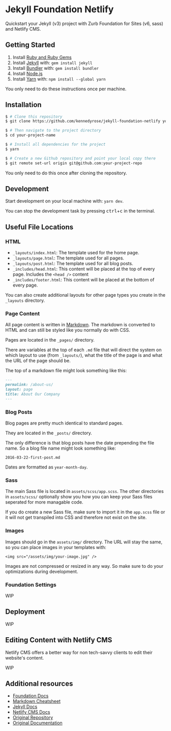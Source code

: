 # Jekyll Foundation Netlify

Quickstart your Jekyll (v3) project with Zurb Foundation for Sites (v6, sass) and Netlify CMS.

## Getting Started

1. Install [Ruby and Ruby Gems](https://rvm.io/rvm/install)
1. Install [Jekyll](http://jekyllrb.com/) with: `gem install jekyll`
1. Install [Bundler](http://bundler.io/) with: `gem install bundler`
1. Install [Node.js](https://nodejs.org/en/)
1. Install [Yarn](https://yarnpkg.com/en/) with: `npm install --global yarn`

You only need to do these instructions once per machine.

## Installation

```bash
$ # Clone this repository
$ git clone https://github.com/kennedyrose/jekyll-foundation-netlify your-project-name

$ # Then navigate to the project directory
$ cd your-project-name

$ # Install all dependencies for the project
$ yarn

$ # Create a new Github repository and point your local copy there
$ git remote set-url origin git@github.com:your-project-repo
```

You only need to do this once after cloning the repository.

## Development

Start development on your local machine with: `yarn dev`.

You can stop the development task by pressing <kbd>ctrl</kbd>+<kbd>c</kbd> in the terminal.

## Useful File Locations

### HTML
- `_layouts/index.html`: The template used for the home page.
- `_layouts/page.html`: The template used for all pages.
- `_layouts/post.html`: The template used for all blog posts.
- `_includes/head.html`: This content will be placed at the top of every page. Includes the `<head />` content
- `_includes/footer.html`: This content will be placed at the bottom of every page.

You can also create additional layouts for other page types you create in the `_layouts` directory.

### Page Content

All page content is written in [Markdown](https://github.com/adam-p/markdown-here/wiki/Markdown-Cheatsheet). The markdown is converted to HTML and can still be styled like you normally do with CSS.

Pages are located in the `_pages/` directory.

There are variables at the top of each `.md` file that will direct the system on which layout to use (from `_layouts/`), what the title of the page is and what the URL of the page should be.

The top of a markdown file might look something like this:

```markdown
---
permalink: /about-us/
layout: page
title: About Our Company
---
```


### Blog Posts

Blog pages are pretty much identical to standard pages.

They are located in the `_posts/` directory.

The only difference is that blog posts have the date prepending the file name. So a blog file name might look something like:

`2016-03-22-first-post.md`

Dates are formatted as `year-month-day`.

### Sass

The main Sass file is located in `assets/scss/app.scss`. The other directories in `assets/scss/` optionally show you how you can keep your Sass files seperated for more managable code.

If you do create a new Sass file, make sure to import it in the `app.scss` file or it will not get transpiled into CSS and therefore not exist on the site.

### Images

Images should go in the `assets/img/` directory. The URL will stay the same, so you can place images in your templates with:

`<img src="/assets/img/your-image.jpg" />`

Images are not compressed or resized in any way. So make sure to do your optimizations during development.

### Foundation Settings

WIP

## Deployment

WIP

## Editing Content with Netlify CMS

Netlify CMS offers a better way for non tech-savvy clients to edit their website's content.

WIP

## Additional resources
- [Foundation Docs](http://foundation.zurb.com/sites/docs/)
- [Markdown Cheatsheet](https://github.com/adam-p/markdown-here/wiki/Markdown-Cheatsheet)
- [Jekyll Docs](http://jekyllrb.com/docs/home/)
- [Netlify CMS Docs](https://www.netlifycms.org/docs/)
- [Original Repository](https://github.com/core77/jekyll-foundation)
- [Original Documentation](https://github.com/core77/jekyll-foundation/wiki/Getting-started)
